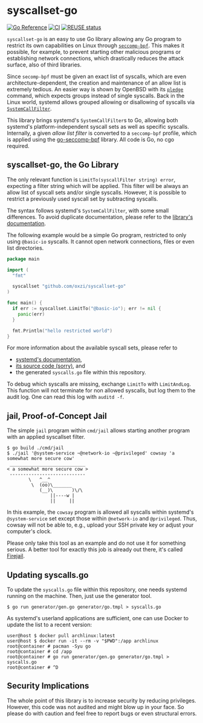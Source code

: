 <!--
SPDX-FileCopyrightText: 2022 Alvar Penning

SPDX-License-Identifier: BSD-3-Clause
-->

# syscallset-go

[![Go Reference](https://pkg.go.dev/badge/github.com/oxzi/syscallset-go.svg)](https://pkg.go.dev/github.com/oxzi/syscallset-go)
[![CI](https://github.com/oxzi/syscallset-go/actions/workflows/ci.yml/badge.svg)](https://github.com/oxzi/syscallset-go/actions/workflows/ci.yml)
[![REUSE status](https://api.reuse.software/badge/github.com/oxzi/syscallset-go)](https://api.reuse.software/info/github.com/oxzi/syscallset-go)

`syscallset-go` is an easy to use Go library allowing any Go program to restrict its own capabilities on Linux through [`seccomp-bpf`](https://man7.org/linux/man-pages/man2/seccomp.2.html).
This makes it possible, for example, to prevent starting other malicious programs or establishing network connections, which drastically reduces the attack surface, also of third libraries.

Since `secomp-bpf` must be given an exact list of syscalls, which are even architecture-dependent, the creation and maintenance of an allow list is extremely tedious.
An easier way is shown by OpenBSD with its [`pledge`](https://man.openbsd.org/pledge.2) command, which expects groups instead of single syscalls.
Back in the Linux world, systemd allows grouped allowing or disallowing of syscalls via [`SystemCallFilter`](https://www.freedesktop.org/software/systemd/man/systemd.exec.html#System%20Call%20Filtering).

This library brings systemd's `SystemCallFilter`s to Go, allowing both systemd's platform-independent syscall sets as well as specific syscalls.
Internally, a given _allow list filter_ is converted to a `seccomp-bpf` profile, which is applied using the [go-seccomp-bpf](https://github.com/elastic/go-seccomp-bpf) library.
All code is Go, no cgo required.


## syscallset-go, the Go Library

The only relevant function is `LimitTo(syscallFilter string) error`, expecting a filter string which will be applied.
This filter will be always an allow list of syscall sets and/or single syscalls.
However, it is possible to restrict a previously used syscall set by subtracting syscalls.

The syntax follows systemd's `SystemCallFilter`, with some small differences.
To avoid duplicate documentation, please refer to the [library's documentation](https://pkg.go.dev/github.com/oxzi/syscallset-go).

The following example would be a simple Go program, restricted to only using `@basic-io` syscalls.
It cannot open network connections, files or even list directories.

```go
package main

import (
  "fmt"

  syscallset "github.com/oxzi/syscallset-go"
)

func main() {
  if err := syscallset.LimitTo("@basic-io"); err != nil {
    panic(err)
  }

  fmt.Println("hello restricted world")
}
```

For more information about the available syscall sets, please refer to
- [systemd's documentation](https://www.freedesktop.org/software/systemd/man/systemd.exec.html#System%20Call%20Filtering),
- [its source code (sorry)](https://github.com/systemd/systemd/blob/main/src/shared/seccomp-util.c), and
- the generated `syscalls.go` file within this repository.

To debug which syscalls are missing, exchange `LimitTo` with `LimitAndLog`.
This function will not terminate for non allowed syscalls, but log them to the audit log.
One can read this log with `auditd -f`.


## jail, Proof-of-Concept Jail

The simple `jail` program within `cmd/jail` allows starting another program with an applied syscallset filter.

```
$ go build ./cmd/jail
$ ./jail '@system-service ~@network-io ~@privileged' cowsay 'a somewhat more secure cow'
 ____________________________
< a somewhat more secure cow >
 ----------------------------
        \   ^__^
         \  (oo)\_______
            (__)\       )\/\
                ||----w |
                ||     ||
```

In this example, the `cowsay` program is allowed all syscalls within systemd's `@system-service` set except those within `@network-io` and `@privileged`.
Thus, cowsay will not be able to, e.g., upload your SSH private key or adjust your computer's clock.

Please only take this tool as an example and do not use it for something serious.
A better tool for exactly this job is already out there, it's called [Firejail](https://firejail.wordpress.com/).


## Updating syscalls.go

To update the `syscalls.go` file within this repository, one needs systemd running on the machine.
Then, just use the generator tool.

```
$ go run generator/gen.go generator/go.tmpl > syscalls.go
```

As systemd's userland applications are sufficient, one can use Docker to update the list to a recent version:

```
user@host $ docker pull archlinux:latest
user@host $ docker run -it --rm -v "$PWD":/app archlinux
root@container # pacman -Syu go
root@container # cd /app
root@container # go run generator/gen.go generator/go.tmpl > syscalls.go
root@container # ^D
```


## Security Implications

The whole point of this library is to increase security by reducing privileges.
However, this code was not audited and might blow up in your face.
So please do with caution and feel free to report bugs or even structural errors.
